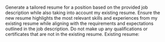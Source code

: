 Generate a tailored resume for a position based on the provided job description while also taking into account my existing resume. Ensure the new resume highlights the most relevant skills and experiences from my existing resume while aligning with the requirements and expectations outlined in the job description. Do not make up any qualifications or certificates that are not in the existing resume. Existing resume:
